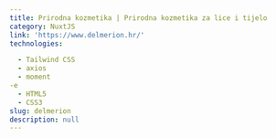 ```yaml
---
title: Prirodna kozmetika | Prirodna kozmetika za lice i tijelo
category: NuxtJS
link: 'https://www.delmerion.hr/'
technologies:

  - Tailwind CSS
  - axios
  - moment
-e 
  - HTML5
  - CSS3
slug: delmerion
description: null
---
```

